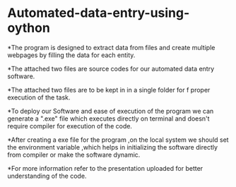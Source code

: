 # Automated-data-entry-using-oython
*The program is designed to extract data from files and create multiple webpages by filling the data for  each entity.

*The attached two files are source codes for our automated data entry software.

*The attached two files are to be kept in in a single folder for f proper execution of the task.

*To deploy our Software and ease of execution of the program we can generate a ".exe" file which executes directly on terminal and doesn't require compiler for execution of the code.

*After creating a exe file for the program ,on the local system we should set the environment variable ,which helps in initializing the software directly from compiler or make the software dynamic.

*For more information refer to the presentation uploaded for better understanding of the code.
